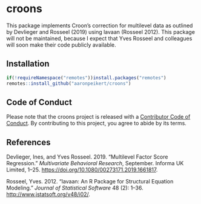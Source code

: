 
<!-- README.md is generated from README.Rmd. Please edit that file -->

# croons

<!-- badges: start -->

<!-- badges: end -->

This package implements Croon’s correction for multilevel data as
outlined by Devlieger and Rosseel (2019) using lavaan (Rosseel 2012).
This package will not be maintained, because I expect that Yves Rosseel
and colleagues will soon make their code publicly available.

## Installation

``` r
if(!requireNamespace("remotes"))install.packages("remotes")
remotes::install_github("aaronpeikert/croons")
```

## Code of Conduct

Please note that the croons project is released with a [Contributor Code
of
Conduct](https://contributor-covenant.org/version/2/0/CODE_OF_CONDUCT.html).
By contributing to this project, you agree to abide by its terms.

## References

<div id="refs" class="references">

<div id="ref-devlieger2019">

Devlieger, Ines, and Yves Rosseel. 2019. “Multilevel Factor Score
Regression.” *Multivariate Behavioral Research*, September. Informa UK
Limited, 1–25. <https://doi.org/10.1080/00273171.2019.1661817>.

</div>

<div id="ref-lavaan2012">

Rosseel, Yves. 2012. “lavaan: An R Package for Structural Equation
Modeling.” *Journal of Statistical Software* 48 (2): 1–36.
<http://www.jstatsoft.org/v48/i02/>.

</div>

</div>
